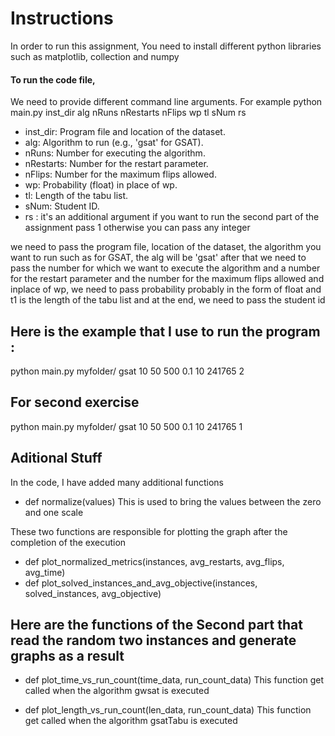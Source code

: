 # Instructions 

In order to run this assignment, You need to install different python libraries such as matplotlib, collection and numpy

#### To run the code file, 
We need to provide different command line arguments. For example 
python main.py inst_dir alg nRuns nRestarts nFlips wp tl sNum rs

- inst_dir: Program file and location of the dataset.
- alg: Algorithm to run (e.g., 'gsat' for GSAT).
- nRuns: Number for executing the algorithm.
- nRestarts: Number for the restart parameter.
- nFlips: Number for the maximum flips allowed.
- wp: Probability (float) in place of wp.
- tl: Length of the tabu list.
- sNum: Student ID.
- rs : it's an additional argument if you want to run the second part of the assignment pass 1 otherwise you can pass any integer 

we need to pass the program file, location of the dataset, the algorithm you want to run such as for GSAT, the alg will be 'gsat' 
after that we need to pass the number for which we want to execute the algorithm and a number for the restart parameter and the number for the maximum flips allowed
and inplace of wp, we need to pass probability probably in the form of float and t1 is the length of the tabu list and at the end, we need to pass the student id 

## Here is the example that I use to run the program :

python main.py myfolder/ gsat 10 50 500 0.1 10 241765 2

## For second exercise 
python main.py myfolder/ gsat 10 50 500 0.1 10 241765 1

## Aditional Stuff
In the code, I have added many additional functions
- def normalize(values)
    This is used to bring the values between the zero and one scale

These two functions are responsible for plotting the graph after the completion of the execution  
- def plot_normalized_metrics(instances, avg_restarts, avg_flips, avg_time)
- def plot_solved_instances_and_avg_objective(instances, solved_instances, avg_objective)

 ## Here are the functions of the Second part that read the random two instances and generate graphs as a result 

 - def plot_time_vs_run_count(time_data, run_count_data)
    This function get called when the algorithm gwsat is executed 

- def plot_length_vs_run_count(len_data, run_count_data)
    This function get called when the algorithm gsatTabu is executed 
